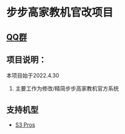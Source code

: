# 步步高家教机官改项目

## [QQ群](https://jq.qq.com/?_wv=1027&k=XEqlOslZ)

## 项目说明：
本项目始于2022.4.30
1. 主要工作为修改/精简步步高家教机官方系统
  
##  支持机型
- [S3 Pros](S3Pros.md)

